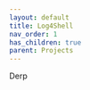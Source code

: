```yaml
---
layout: default
title: Log4Shell
nav_order: 1
has_children: true
parent: Projects
---
```


Derp
